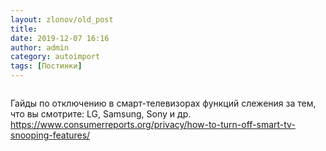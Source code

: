 ```yaml
---
layout: zlonov/old_post
title: 
date: 2019-12-07 16:16
author: admin
category: autoimport
tags: [Постинки]
---
```

<!-- wp:image {"id":73601, "align": "center"} -->
<div class="wp-block-image"><figure class="aligncenter"><img src="/assets/uploads/CR-Electronics-Inlinehero-stop-tv-spying-1219-scaled.jpg" alt="" class="wp-image-73601" /></figure></div>
<!-- /wp:image -->


Гайды по отключению в смарт-телевизорах функций слежения за тем, что вы смотрите: LG, Samsung, Sony и др. <a href="https://www.consumerreports.org/privacy/how-to-turn-off-smart-tv-snooping-features/">https://www.consumerreports.org/privacy/how-to-turn-off-smart-tv-snooping-features/</a>

